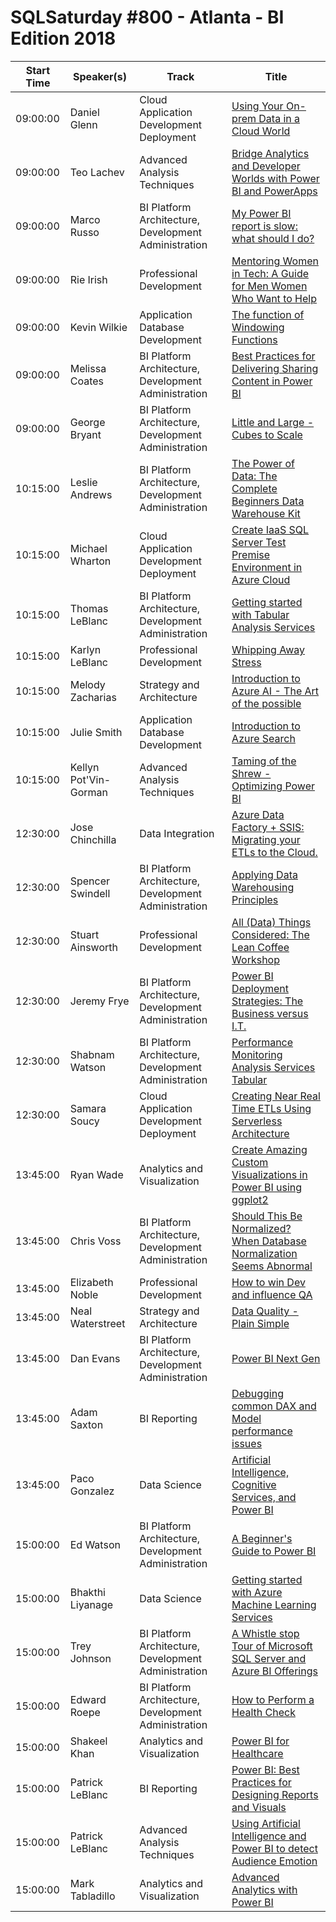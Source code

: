 # SQLSaturday #800 - Atlanta - BI Edition 2018
Start Time|Speaker(s)|Track|Title
---|---|---|---
09:00:00|Daniel Glenn|Cloud Application Development  Deployment|[Using Your On-prem Data in a Cloud World](83536.md)
09:00:00|Teo Lachev|Advanced Analysis Techniques|[Bridge Analytics and Developer Worlds with Power BI and PowerApps](83671.md)
09:00:00|Marco Russo|BI Platform Architecture, Development  Administration|[My Power BI report is slow: what should I do?](83764.md)
09:00:00|Rie Irish|Professional Development|[Mentoring Women in Tech:  A Guide for Men  Women Who Want to Help](84618.md)
09:00:00|Kevin Wilkie|Application  Database Development|[The function of Windowing Functions](84718.md)
09:00:00|Melissa Coates|BI Platform Architecture, Development  Administration|[Best Practices for Delivering  Sharing Content in Power BI](84726.md)
09:00:00|George Bryant|BI Platform Architecture, Development  Administration|[Little and Large - Cubes to Scale](84886.md)
10:15:00|Leslie Andrews|BI Platform Architecture, Development  Administration|[The Power of Data: The Complete Beginners Data Warehouse Kit](83011.md)
10:15:00|Michael Wharton|Cloud Application Development  Deployment|[Create IaaS SQL Server Test Premise Environment in Azure Cloud](83030.md)
10:15:00|Thomas LeBlanc|BI Platform Architecture, Development  Administration|[Getting started with Tabular Analysis Services](83225.md)
10:15:00|Karlyn LeBlanc|Professional Development|[Whipping Away Stress](83605.md)
10:15:00|Melody Zacharias|Strategy and Architecture|[Introduction to Azure AI - The Art of the possible](84608.md)
10:15:00|Julie Smith|Application  Database Development|[Introduction to Azure Search](84796.md)
10:15:00|Kellyn Pot'Vin-Gorman|Advanced Analysis Techniques|[Taming of the Shrew - Optimizing Power BI](84875.md)
12:30:00|Jose Chinchilla|Data Integration|[Azure Data Factory + SSIS: Migrating your ETLs to the Cloud.](83182.md)
12:30:00|Spencer Swindell|BI Platform Architecture, Development  Administration|[Applying Data Warehousing Principles](83557.md)
12:30:00|Stuart Ainsworth|Professional Development|[All (Data) Things Considered: The Lean Coffee Workshop](83776.md)
12:30:00|Jeremy Frye|BI Platform Architecture, Development  Administration|[Power BI Deployment Strategies:  The Business versus I.T.](84427.md)
12:30:00|Shabnam Watson|BI Platform Architecture, Development  Administration|[Performance Monitoring Analysis Services Tabular](84689.md)
12:30:00|Samara Soucy|Cloud Application Development  Deployment|[Creating Near Real Time ETLs Using Serverless Architecture](84724.md)
13:45:00|Ryan Wade|Analytics and Visualization|[Create Amazing Custom Visualizations in Power BI using ggplot2](84105.md)
13:45:00|Chris Voss|BI Platform Architecture, Development  Administration|[Should This Be Normalized? When Database Normalization Seems Abnormal](84686.md)
13:45:00|Elizabeth Noble|Professional Development|[How to win Dev and influence QA](84876.md)
13:45:00|Neal Waterstreet|Strategy and Architecture|[Data Quality - Plain  Simple](85002.md)
13:45:00|Dan Evans|BI Platform Architecture, Development  Administration|[Power BI Next Gen](85197.md)
13:45:00|Adam Saxton|BI Reporting|[Debugging common DAX and Model performance issues](85204.md)
13:45:00|Paco Gonzalez|Data Science|[Artificial Intelligence, Cognitive Services, and Power BI](85997.md)
15:00:00|Ed Watson|BI Platform Architecture, Development  Administration|[A Beginner's Guide to Power BI](83507.md)
15:00:00|Bhakthi Liyanage|Data Science|[Getting started with Azure Machine Learning Services](83518.md)
15:00:00|Trey Johnson|BI Platform Architecture, Development  Administration|[A Whistle stop Tour of Microsoft SQL Server and Azure BI Offerings](84578.md)
15:00:00|Edward Roepe|BI Platform Architecture, Development  Administration|[How to Perform a Health Check](84628.md)
15:00:00|Shakeel Khan|Analytics and Visualization|[Power BI for Healthcare](84684.md)
15:00:00|Patrick LeBlanc|BI Reporting|[Power BI:  Best Practices for Designing Reports and Visuals](85205.md)
15:00:00|Patrick LeBlanc|Advanced Analysis Techniques|[Using Artificial Intelligence and Power BI to detect Audience Emotion](85343.md)
15:00:00|Mark Tabladillo|Analytics and Visualization|[Advanced Analytics with Power BI](85996.md)
